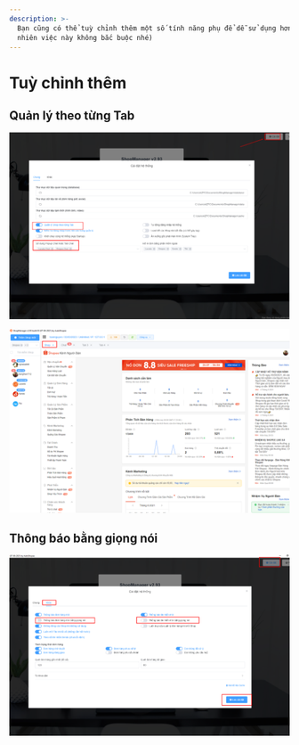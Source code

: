 ```yaml
---
description: >-
  Bạn cũng có thể tuỳ chỉnh thêm một số tính năng phụ để dễ sử dụng hơn (tuy
  nhiên việc này không bắc buộc nhé)
---
```


# Tuỳ chỉnh thêm

## Quản lý theo từng Tab

![Cài đặt > Bật quản lý theo từng Tab > Lưu cài đặt](<../../.gitbook/assets/image (24).png>)

![Kết quả](<../../.gitbook/assets/image (25).png>)

## Thông báo bằng giọng nói

![Cài đặt > Thông báo bằng giọng nói > Lưu cài đặt](<../../.gitbook/assets/image (26).png>)
